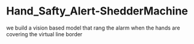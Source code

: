 # Hand_Safty_Alert-ShedderMachine
 we build a vision based model that rang the alarm when the hands are covering the virtual line border 
